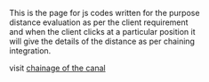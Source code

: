 This is the page for js codes written for the purpose  
distance evaluation as per the client requirement  
and when the client clicks at a particular position it  
will give the details of the distance as per chaining   
integration.

visit [chainage of the canal](https://vamshiraghav.github.io/jsmaps/chain.html)
